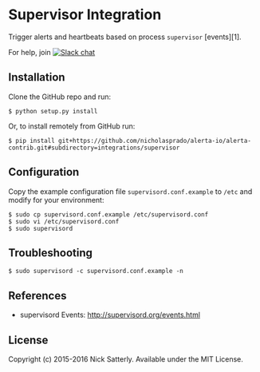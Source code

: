 Supervisor Integration
======================

Trigger alerts and heartbeats based on process `supervisor` [events][1].

For help, join [![Slack chat](https://img.shields.io/badge/chat-on%20slack-blue?logo=slack)](https://slack.alerta.dev)

Installation
------------

Clone the GitHub repo and run:

    $ python setup.py install

Or, to install remotely from GitHub run:

    $ pip install git+https://github.com/nicholasprado/alerta-io/alerta-contrib.git#subdirectory=integrations/supervisor

Configuration
-------------

Copy the example configuration file `supervisord.conf.example` to `/etc`
and modify for your environment:

    $ sudo cp supervisord.conf.example /etc/supervisord.conf
    $ sudo vi /etc/supervisord.conf
    $ sudo supervisord


Troubleshooting
---------------

    $ sudo supervisord -c supervisord.conf.example -n

References
----------

  * supervisord Events: http://supervisord.org/events.html

License
-------

Copyright (c) 2015-2016 Nick Satterly. Available under the MIT License.
